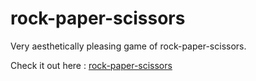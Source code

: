 # rock-paper-scissors
Very aesthetically pleasing game of rock-paper-scissors.

Check it out here : [rock-paper-scissors](https://baibhavjoshi.github.io/rock-paper-scissors/)
